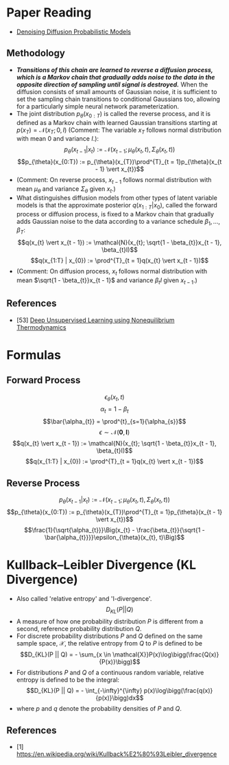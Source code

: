 # Paper Reading
- [Denoising Diffusion Probabilistic Models](https://arxiv.org/pdf/2006.11239.pdf)
## Methodology
- ***Transitions of this chain are learned to reverse a diffusion process, which is a Markov chain that gradually adds noise to the data in the opposite direction of sampling until signal is destroyed.*** When the diffusion consists of small amounts of Gaussian noise, it is sufficient to set the sampling chain transitions to conditional Gaussians too, allowing for a particularly simple neural network parameterization.
- The joint distribution $p_{\theta}(x_{0:T})$ is called the reverse process, and it is defined as a Markov chain with learned Gaussian transitions starting at $p(x_{T}) = \mathcal{N}(x_{T};0,I)$ (Comment: The variable $x_{T}$ follows normal distribution with mean $0$ and variance $I$.):
$$p_{\theta}(x_{t - 1} \vert x_{t}) := \mathcal{N}(x_{t - 1}; \mu_{\theta}(x_{t}, t), \Sigma_{\theta}(x_{t}, t))$$
$$p_{\theta}(x_{0:T}) := p_{\theta}(x_{T})\prod^{T}_{t = 1}p_{\theta}(x_{t - 1} \vert x_{t})$$
- (Comment: On reverse process, $x_{t - 1}$ follows normal distribution with mean $\mu_{\theta}$ and variance $\Sigma_{\theta}$ given $x_{t}$.)
- What distinguishes diffusion models from other types of latent variable models is that the approximate posterior $q(x_{1:T} | x_{0})$, called the forward process or diffusion process, is fixed to a Markov chain that gradually adds Gaussian noise to the data according to a variance schedule $β_{1}, \ldots, β_{T}$:
$$q(x_{t} \vert x_{t - 1}) := \mathcal{N}(x_{t}; \sqrt{1 - \beta_{t}}x_{t - 1}, \beta_{t}I)$$
$$q(x_{1:T} | x_{0}) := \prod^{T}_{t = 1}q(x_{t} \vert x_{t - 1})$$
- (Comment: On diffusion process, $x_{t}$ follows normal distribution with mean $\sqrt{1 - \beta_{t}}x_{t - 1}$ and variance $\beta_{t}I$ given $x_{t - 1}$.)
## References
- [53] [Deep Unsupervised Learning using Nonequilibrium Thermodynamics](https://arxiv.org/pdf/1503.03585.pdf)

# Formulas
## Forward Process
$$\epsilon_{\theta}(x_{t}, t)$$
$$\alpha_{t} = 1 - \beta_{t}$$
$$\bar{\alpha_{t}} = \prod^{t}_{s=1}{\alpha_{s}}$$
$$\epsilon \sim \mathcal{N}(\mathbf{0}, \mathbf{I})$$
$$q(x_{t} \vert x_{t - 1}) := \mathcal{N}(x_{t}; \sqrt{1 - \beta_{t}}x_{t - 1}, \beta_{t}I)$$
$$q(x_{1:T} | x_{0}) := \prod^{T}_{t = 1}q(x_{t} \vert x_{t - 1})$$
## Reverse Process
$$p_{\theta}(x_{t - 1} \vert x_{t}) := \mathcal{N}(x_{t - 1}; \mu_{\theta}(x_{t}, t), \Sigma_{\theta}(x_{t}, t))$$
$$p_{\theta}(x_{0:T}) := p_{\theta}(x_{T})\prod^{T}_{t = 1}p_{\theta}(x_{t - 1} \vert x_{t})$$
$$\frac{1}{\sqrt{\alpha_{t}}}\Big(x_{t} - \frac{\beta_{t}}{\sqrt{1 - \bar{\alpha_{t}}}}\epsilon_{\theta}(x_{t}, t)\Big)$$

# Kullback–Leibler Divergence (KL Divergence)
- Also called 'relative entropy' and 'I-divergence'.
$$D_{KL}(P || Q)$$
- A measure of how one probability distribution $P$ is different from a second, reference probability distribution $Q$.
- For discrete probability distributions $P$ and $Q$ defined on the same sample space, $\mathcal{X}$, the relative entropy from $Q$ to $P$ is defined to be
$$D_{KL}(P || Q) = - \sum_{x \in \mathcal{X}}P(x)\log\bigg(\frac{Q(x)}{P(x)}\bigg)$$
- For distributions $P$ and $Q$ of a continuous random variable, relative entropy is defined to be the integral:
$$D_{KL}(P || Q) = - \int_{-\infty}^{\infty} p(x)\log\bigg(\frac{q(x)}{p(x)}\bigg)dx$$
- where $p$ and $q$ denote the probability densities of $P$ and $Q$.
## References
- [1] https://en.wikipedia.org/wiki/Kullback%E2%80%93Leibler_divergence
